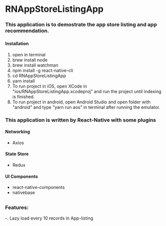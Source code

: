 # RNAppStoreListingApp
### This application is to demostrate the app store listing and app recommendation.
###
#### Installation
1. open in terminal
2. brew install node
3. brew install watchman
4. npm install -g react-native-cli
5. cd RNAppStoreListingApp
6. yarn install
7. To run project in iOS, open XCode in "ios/RNAppStoreListingApp.xcodeproj" and run the project until indexing is finished.
8. To run project in android, open Android Studio and open folder with "android" and type "yarn run aos" in terminal after running the emulator.

### This application is written by React-Native with some plugins
#### Networking 
- Axios
#### State Store
- Redux
#### UI Components
- react-native-components
- nativebase

##
### Features:
-. Lazy load every 10 records in App-listing
